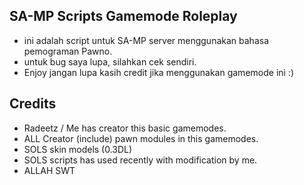 ## SA-MP Scripts Gamemode Roleplay
- ini adalah script untuk SA-MP server menggunakan bahasa pemograman Pawno.
- untuk bug saya lupa, silahkan cek sendiri.
- Enjoy jangan lupa kasih credit jika menggunakan gamemode ini :)

## Credits
- Radeetz / Me has creator this basic gamemodes.
- ALL Creator (include) pawn modules in this gamemodes.
- SOLS skin models (0.3DL)
- SOLS scripts has used recently with modification by me.
- ALLAH SWT
